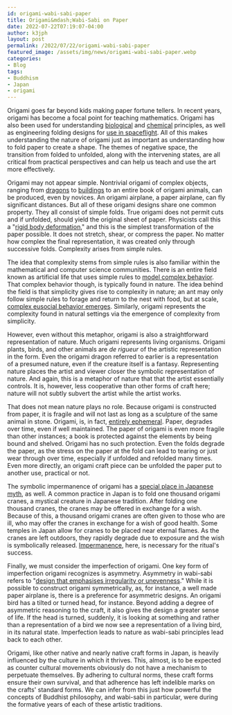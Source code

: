 ```yaml
---
id: origami-wabi-sabi-paper
title: Origami&mdash;Wabi-Sabi on Paper
date: 2022-07-22T07:19:07-04:00
author: k3jph
layout: post
permalink: /2022/07/22/origami-wabi-sabi-paper
featured_image: /assets/img/news/origami-wabi-sabi-paper.webp
categories:
- Blog 
tags:
- Buddhism
- Japan
- origami
---
```


Origami goes far beyond kids making paper fortune tellers.  In
recent years, origami has become a focal point for teaching
mathematics.  Origami has also been used for understanding
[biological](https://iopscience.iop.org/article/10.1088/2399-7532/ab80d5/meta)
and
[chemical](https://pubs.rsc.org/en/content/articlehtml/2019/nr/c8nr10113b)
principles, as well as engineering folding designs for [use in
spaceflight](https://journals.aps.org/pre/abstract/10.1103/PhysRevE.95.013002).
All of this makes understanding the nature of origami just as
important as understanding how to fold paper to create a shape.
The themes of negative space, the transition from folded to unfolded,
along with the intervening states, are all critical from practical
perspectives and can help us teach and use the art more effectively.

Origami may not appear simple.  Nontrivial origami of complex
objects, ranging from
[dragons](https://link.springer.com/chapter/10.1007/978-3-030-70736-1_12)
to [buildings](https://ieeexplore.ieee.org/document/1309197) to an
entire book of origami animals, can be produced, even by novices.
An origami airplane, a paper airplane, can fly significant distances.
But all of these origami designs share one common property.  They
all consist of simple folds.  True origami does not permit cuts and
if unfolded, should yield the original sheet of paper.  Physicists
call this a "[rigid body
deformation](https://pubs.rsc.org/en/content/articlelanding/2018/sm/c8sm01341a),"
and this is the simplest transformation of the paper possible.  It
does not stretch, shear, or compress the paper.  No matter how
complex the final representation, it was created only through
successive folds.  Complexity arises from simple rules.

The idea that complexity stems from simple rules is also familiar
within the mathematical and computer science communities.  There
is an entire field known as artificial life that uses simple rules
to [model complex behavior](/2016/01/26/inspiring-books).  That
complex behavior though, is typically found in nature.  The idea
behind the field is that simplicity gives rise to complexity in
nature; an ant may only follow simple rules to forage and return
to the nest with food, but at scale, [complex eusocial behavior
emerges](https://www.youtube.com/watch?v=OdLwAA5fHHc).  Similarly,
origami represents the complexity found in natural settings via the
emergence of complexity from simplicity.

However, even without this metaphor, origami is also a straightforward
representation of nature.  Much origami represents living organisms.
Origami plants, birds, and other animals are _de  rigueur_ of the
artistic representation in the form.  Even the origami dragon
referred to earlier is a representation of a presumed nature, even
if the creature itself is a fantasy.  Representing nature places
the artist and viewer closer the symbolic representation of nature.
And again, this is a metaphor of nature that that the artist
essentially controls.  It is, however, less cooperative than other
forms of craft here; nature will not subtly subvert the artist while
the artist works.

That does not mean nature plays no role.  Because origami is
constructed from paper, it is fragile and will not last as long as
a sculpture of the same animal in stone.  Origami, is, in fact,
[entirely
ephemeral](https://mymodernmet.com/history-of-origami-definition/).  Paper,
degrades over time, even if well maintained.
The paper of origami is even more fragile than other instances; a
book is protected against the elements by being bound and shelved.
Origami has no such protection.  Even the folds degrade the paper,
as the stress on the paper at the fold can lead to tearing or just
wear through over time, especially if unfolded and refolded many
times.  Even more directly, an origami craft piece can be unfolded
the paper put to another use, practical or not.

The symbolic impermanence of origami has a [special place in Japanese
myth](https://www.thesprucecrafts.com/senbazuru-paper-cranes-2540651),
as well.  A common practice in Japan is to fold one thousand origami
cranes, a mystical creature in Japanese tradition.  After folding
one thousand cranes, the cranes may be offered in exchange for a
wish.  Because of this, a thousand origami cranes are often given
to those who are ill, who may offer the cranes in exchange for a
wish of good health.  Some temples in Japan allow for cranes to be
placed near eternal flames.  As the cranes are left outdoors, they
rapidly degrade due to exposure and the wish is symbolically released.
[Impermanence](https://www.lionsroar.com/impermanence-is-buddha-nature-embrace-changemay-2012/),
here, is necessary for the ritual's success.

Finally, we must consider the imperfection of origami.  One key
form of imperfection origami recognizes is asymmetry.  Asymmetry
in wabi-sabi refers to "[design that emphasises irregularity or
unevenness](https://www.tandfonline.com/doi/full/10.1080/17543266.2016.1165740)."
While it is possible to construct origami symmetrically, as, for
instance, a well made paper airplane is, there is a preference for
asymmetric designs.  An origami bird has a tilted or turned head,
for instance.  Beyond adding a degree of asymmetric reasoning to
the craft, it also gives the design a greater sense of life.  If
the head is turned, suddenly, it is looking at something and rather
than a representation of a bird we now see a representation of a
living bird, in its natural state.  Imperfection leads to nature
as wabi-sabi principles lead back to each other.

Origami, like other native and nearly native craft forms in Japan,
is heavily influenced by the culture in which it thrives.  This,
almost, is to be expected as counter cultural movements obviously
do not have a mechanism to perpetuate themselves.  By adhering to
cultural norms, these craft forms ensure their own survival, and
that adherence has left indelible marks on the crafts' standard
forms.  We can infer from this just how powerful the concepts of
Buddhist philosophy, and wabi-sabi in particular, were during the
formative  years of each of these artistic traditions.
